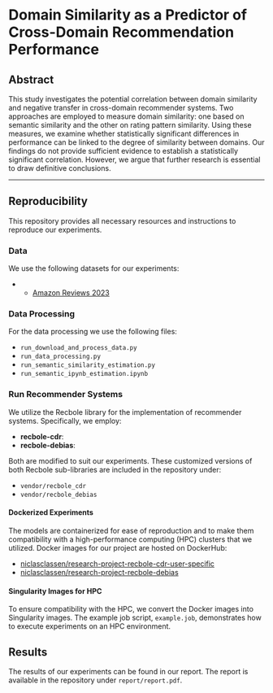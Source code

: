 # Domain Similarity as a Predictor of Cross-Domain Recommendation Performance

## Abstract

This study investigates the potential correlation between domain similarity and negative transfer in cross-domain recommender systems. Two approaches are employed to measure domain similarity: one based on semantic similarity and the other on rating pattern similarity. Using these measures, we examine whether statistically significant differences in performance can be linked to the degree of similarity between domains. Our findings do not provide sufficient evidence to establish a statistically significant correlation. However, we argue that further research is essential to draw definitive conclusions.  

---

## Reproducibility

This repository provides all necessary resources and instructions to reproduce our experiments.

### Data

We use the following datasets for our experiments:

- - [Amazon Reviews 2023](https://amazon-reviews-2023.github.io/)

### Data Processing

For the data processing we use the following files:

- `run_download_and_process_data.py`
- `run_data_processing.py`
- `run_semantic_similarity_estimation.py`
- `run_semantic_ipynb_estimation.ipynb`

### Run Recommender Systems

We utilize the Recbole library for the implementation of recommender systems. Specifically, we employ:

- **recbole-cdr**:
- **recbole-debias**:

Both are modified to suit our experiments. These customized versions of both Recbole sub-libraries are included in the repository under:

- `vendor/recbole_cdr`
- `vendor/recbole_debias`

#### Dockerized Experiments

The models are containerized for ease of reproduction and to make them compatibility with a high-performance computing (HPC) clusters that we utilized. Docker images for our project are hosted on DockerHub:

- [niclasclassen/research-project-recbole-cdr-user-specific](https://hub.docker.com/r/niclasclassen/research-project-recbole-cdr-user-specific)
- [niclasclassen/research-project-recbole-debias](https://hub.docker.com/r/niclasclassen/research-project-recbole-debias)

#### Singularity Images for HPC

To ensure compatibility with the HPC, we convert the Docker images into Singularity images. The example job script, `example.job`, demonstrates how to execute experiments on an HPC environment.

## Results

The results of our experiments can be found in our report. The report is available in the repository under `report/report.pdf`.
